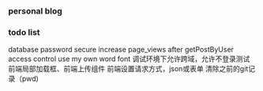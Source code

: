 ### personal blog

### todo list
database password secure
increase page_views after getPostByUser
access control
use my own word font
调试环境下允许跨域，允许不登录测试
前端局部加载框、前端上传组件
前端设置请求方式，json或表单
清除之前的git记录（pwd)